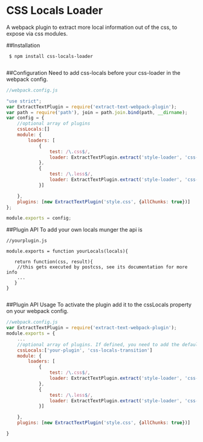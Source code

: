 CSS Locals Loader
===
A webpack plugin to extract more local information out of the css, to expose via css modules.

##Installation
```
 $ npm install css-locals-loader
 
```

##Configuration
Need to add css-locals before your css-loader in the webpack config.

```js
//webpack.config.js

"use strict";
var ExtractTextPlugin = require('extract-text-webpack-plugin');
var path = require('path'), join = path.join.bind(path, __dirname);
var config = {
    //optional array of plugins
    cssLocals:[]
    module: {
        loaders: [
            {
                test: /\.css$/,
                loader: ExtractTextPlugin.extract('style-loader', 'css-locals!css?modules&importLoaders=1&localIdentName=[hash:base64:5]_[name]__[local]')
            },
            {
                test: /\.less$/,
                loader: ExtractTextPlugin.extract('style-loader', 'css-locals!css?modules&importLoaders=1&localIdentName=[hash:base64:5]_[name]__[local]!less')
            }]

    },
    plugins: [new ExtractTextPlugin('style.css', {allChunks: true})]
};

module.exports = config;


```
##Plugin API
To add your own locals munger the api is

```
//yourplugin.js

module.exports = function yourLocals(locals){
  
   return function(css, result){
    //this gets executed by postcss, see its documentation for more info 
    ...
   }
}


```
##Plugin API Usage
To activate the plugin add it to the cssLocals property on your webpack config.

```js
//webpack.config.js
var ExtractTextPlugin = require('extract-text-webpack-plugin');
module.exports = {
    ...
    //optional array of plugins. If defined, you need to add the default plugin back in if your want to use it.
    cssLocals:['your-plugin', 'css-locals-transition']
    module: {
        loaders: [
            {
                test: /\.css$/,
                loader: ExtractTextPlugin.extract('style-loader', 'css-locals!css?modules&importLoaders=1&localIdentName=[hash:base64:5]_[name]__[local]')
            },
            {
                test: /\.less$/,
                loader: ExtractTextPlugin.extract('style-loader', 'css-locals!css?modules&importLoaders=1&localIdentName=[hash:base64:5]_[name]__[local]!less')
            }]

    },
    plugins: [new ExtractTextPlugin('style.css', {allChunks: true})]

}
```